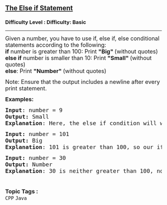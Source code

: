 <h2><a href="https://www.geeksforgeeks.org/problems/the-else-if-statement/1?page=4&category=Java&sortBy=submissions">The Else if Statement</a></h2><h3>Difficulty Level : Difficulty: Basic</h3><hr><div class="problems_problem_content__Xm_eO" bis_skin_checked="1"><p><span style="font-size: 18px;">Given a number, you have to use if, else if, else conditional statements according to the following:<br><strong>if</strong> number is greater than 100: Print <strong>"Big" </strong>(without quotes)<br><strong>else if</strong> number is smaller than 10: Print <strong>"Small" </strong>(without quotes)<br><strong>else</strong>: Print <strong>"Number" </strong>(without quotes)&nbsp;</span></p>
<p><span style="font-size: 18px;">Note: Ensure that the output includes a newline after every print statement.</span></p>
<p><span style="font-size: 18px;"><strong>Examples:</strong></span></p>
<pre><span style="font-size: 18px;"><strong>Input</strong>: number = 9
<strong>Output:</strong> Small
<strong>Explanation</strong>: Here, the else if condition will work as 9 is smaller than 10.</span></pre>
<pre><span style="font-size: 18px;"><strong>Input: </strong>number = 101
<strong>Output: </strong>Big
<strong>Explanation</strong>: 101 is greater than 100, so our if statement works and we print Big.</span></pre>
<pre><span style="font-size: 18px;"><strong>Input: </strong>number = 30
<strong>Output: </strong>Number
<strong>Explanation</strong>: 30 is neither greater than 100, nor smaller than 10, so the else statement works here.</span></pre></div><br><p><span style=font-size:18px><strong>Topic Tags : </strong><br><code>CPP</code>&nbsp;<code>Java</code>&nbsp;